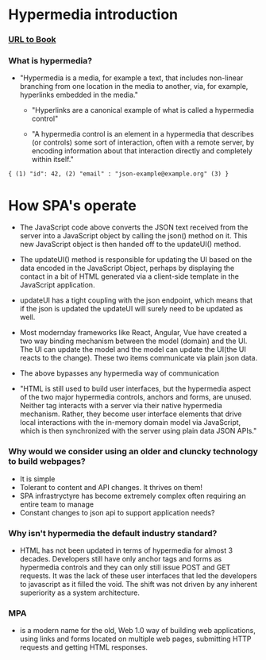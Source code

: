 # Hypermedia introduction
### [URL to Book](https://hypermedia.systems/hypermedia-reintroduction/)

### What is hypermedia?
- "Hypermedia is a media, for example a text, that includes non-linear branching
  from one location in the media to another, via, for example, hyperlinks
  embedded in the media."

  - "Hyperlinks are a canonical example of what is called a hypermedia control"

  - "A hypermedia control is an element in a hypermedia that describes (or
    controls) some sort of interaction, often with a remote server, by encoding
    information about that interaction directly and completely within itself."

`{ (1)
  "id": 42, (2)
  "email" : "json-example@example.org" (3)
}`

# How SPA's operate

- The JavaScript code above converts the JSON text received from the server into a JavaScript object by calling the json() method on it. This new JavaScript object is then handed off to the updateUI() method.

- The updateUI() method is responsible for updating the UI based on the data encoded in the JavaScript Object, perhaps by displaying the contact in a bit of HTML generated via a client-side template in the JavaScript application.

- updateUI has a tight coupling with the json endpoint, which means that if the
json is updated the updateUI will surely need to be updated as well.


- Most modernday frameworks like React, Angular, Vue have created a two way
binding mechanism between the model (domain) and the UI. The UI can update the
model and the model can update the UI(the UI reacts to the change). These two
items communicate via plain json data.
 - The above bypasses any hypermedia way of communication

 - "HTML is still used to build user interfaces, but the hypermedia aspect of the
 two major hypermedia controls, anchors and forms, are unused. Neither tag
 interacts with a server via their native hypermedia mechanism. Rather, they
 become user interface elements that drive local interactions with the in-memory
 domain model via JavaScript, which is then synchronized with the server using
 plain data JSON APIs."

### Why would we consider using an older and cluncky technology to build webpages? 
  - It is simple 
  - Tolerant to content and API changes. It thrives on them!
  - SPA infrastryctyre has become extremely complex often requiring an entire
    team to manage
  - Constant changes to json api to support application needs? 

### Why isn't hypermedia the default industry standard?
- HTML has not been updated in terms of hypermedia for almost 3 decades.
  Developers still have only anchor tags and forms as hypermedia controls and
  they can only still issue POST and GET requests. It was the lack of these user
  interfaces that led the developers to javascript as it filled the void. The
  shift was not driven by any inherent superiority as a system architecture.

### MPA
- is a modern name for the old, Web 1.0 way of building web applications, using links and forms located on multiple web pages, submitting HTTP requests and getting HTML responses.
